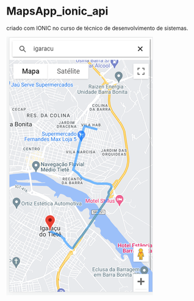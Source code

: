 # MapsApp_ionic_api

criado com IONIC no curso de técnico de desenvolvimento de sistemas.

![](screenshot/mapa.png)
